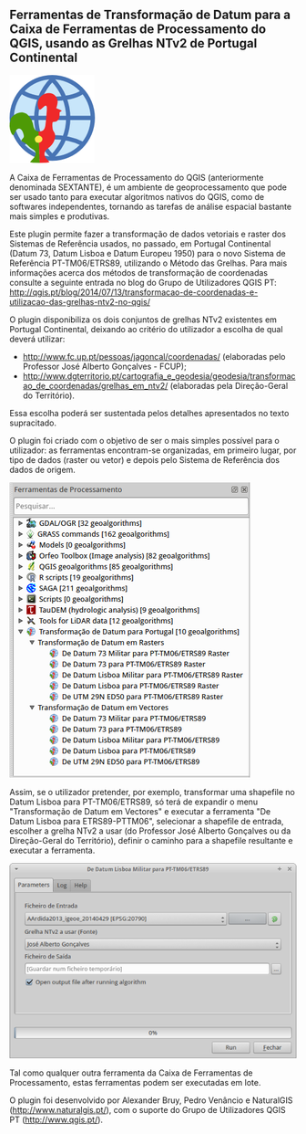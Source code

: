 Ferramentas de Transformação de Datum para a Caixa de Ferramentas de Processamento do QGIS, usando as Grelhas NTv2 de Portugal Continental
--------------------------------------

![](/icons/pttransform.png)

A Caixa de Ferramentas de Processamento do QGIS (anteriormente denominada SEXTANTE), é um ambiente de geoprocessamento que pode ser usado tanto para executar algoritmos nativos do QGIS, como de softwares independentes, tornando as tarefas de análise espacial bastante mais simples e produtivas.

Este plugin permite fazer a transformação de dados vetoriais e raster dos Sistemas de Referência usados, no passado, em Portugal Continental (Datum 73, Datum Lisboa e Datum Europeu 1950) para o novo Sistema de Referência PT-TM06/ETRS89, utilizando o Método das Grelhas. Para mais informações acerca dos métodos de transformação de coordenadas consulte a seguinte entrada no blog do Grupo de Utilizadores QGIS PT: http://qgis.pt/blog/2014/07/13/transformacao-de-coordenadas-e-utilizacao-das-grelhas-ntv2-no-qgis/

O plugin disponibiliza os dois conjuntos de grelhas NTv2 existentes em Portugal Continental, deixando ao critério do utilizador a escolha de qual deverá utilizar:
- http://www.fc.up.pt/pessoas/jagoncal/coordenadas/ (elaboradas pelo Professor José Alberto Gonçalves - FCUP);
- http://www.dgterritorio.pt/cartografia_e_geodesia/geodesia/transformacao_de_coordenadas/grelhas_em_ntv2/ (elaboradas pela Direção-Geral do Território).

Essa escolha poderá ser sustentada pelos detalhes apresentados no texto supracitado.

O plugin foi criado com o objetivo de ser o mais simples possível para o utilizador: as ferramentas encontram-se organizadas, em primeiro lugar, por tipo de dados (raster ou vetor) e depois pelo Sistema de Referência dos dados de origem. 

![](/icons/pttransform_menu.png)

Assim, se o utilizador pretender, por exemplo, transformar uma shapefile no Datum Lisboa para PT-TM06/ETRS89, só terá de expandir o menu "Transformação de Datum em Vectores" e executar a ferramenta "De Datum Lisboa para ETRS89-PTTM06", selecionar a shapefile de entrada, escolher a grelha NTv2 a usar (do Professor José Alberto Gonçalves ou da Direção-Geral do Território), definir o caminho para a shapefile resultante e executar a ferramenta.

![](/icons/pttransform_gui.png)

Tal como qualquer outra ferramenta da Caixa de Ferramentas de Processamento, estas ferramentas podem ser executadas em lote.

O plugin foi desenvolvido por Alexander Bruy, Pedro Venâncio e NaturalGIS (http://www.naturalgis.pt/), com o suporte do Grupo de Utilizadores QGIS PT (http://www.qgis.pt/).
